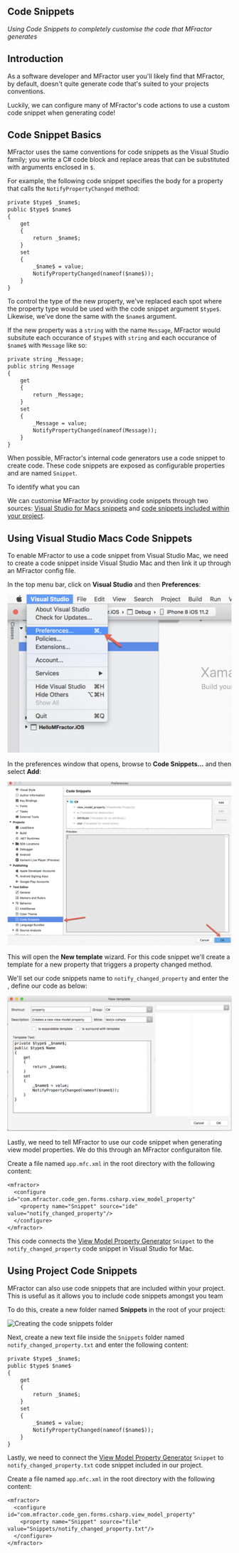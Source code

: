 ## Code Snippets

*Using Code Snippets to completely customise the code that MFractor generates*

## Introduction

As a software developer and MFractor user you'll likely find that MFractor, by default, doesn't quite generate code that's suited to your projects conventions.

Luckily, we can configure many of MFractor's code actions to use a custom code snippet when generating code!

## Code Snippet Basics

MFractor uses the same conventions for code snippets as the Visual Studio family; you write a C# code block and replace areas that can be substituted with arguments enclosed in `$`.

For example, the following code snippet specifies the body for a property that calls the `NotifyPropertyChanged` method:

```
private $type$ _$name$;
public $type$ $name$
{
    get
    {
        return _$name$;
    }
    set
    {
        _$name$ = value;
        NotifyPropertyChanged(nameof($name$));
    }
}
```

To control the type of the new property, we've replaced each spot where the property type would be used with the code snippet argument `$type$`. Likewise, we've done the same with the `$name$` argument.

If the new property was a `string` with the name `Message`, MFractor would subsitute each occurance of `$type$` with `string` and each occurance of `$name$` with `Message` like so:

```
private string _Message;
public string Message
{
    get
    {
        return _Message;
    }
    set
    {
        _Message = value;
        NotifyPropertyChanged(nameof(Message));
    }
}
```

When possible, MFractor's internal code generators use a code snippet to create code. These code snippets are exposed as configurable properties and are named `Snippet`.

To identify what you can

We can customise MFractor by providing code snippets through two sources: [Visual Studio for Macs snippets](#using-visual-studio-macs-code-snippets) and [code snippets included within your project](#using-project-code-snippets).

## Using Visual Studio Macs Code Snippets

To enable MFractor to use a code snippet from Visual Studio Mac, we need to create a code snippet inside Visual Studio Mac and then link it up through an MFractor config file.

In the top menu bar, click on **Visual Studio** and then **Preferences**:

![Access Visual Studio Macs code snippet editor through the preferences menu](/img/code-snippets/code-snippets-preferences-menu.png)

In the preferences window that opens, browse to **Code Snippets...** and then select **Add**:

![Visual Studio for Macs code snippets pane](/img/code-snippets/code-snippets-preferences-window.png)

This will open the **New template** wizard. For this code snippet we'll create a template for a new property that triggers a property changed method.

We'll set our code snippets name to `notify_changed_property` and enter the , define our code as below:

![Visual Studio for Macs code template pane](/img/code-snippets/code-template-window.png)


Lastly, we need to tell MFractor to use our code snippet when generating view model properties. We do this through an MFractor configuraiton file.

Create a file named `app.mfc.xml` in the root directory with the following content:

```
<mfractor>
  <configure id="com.mfractor.code_gen.forms.csharp.view_model_property"
    <property name="Snippet" source="ide" value="notify_changed_property"/>
  </configure>
</mfractor>
```

This code connects the [View Model Property Generator](/code-generation/xamarin-forms.md#view-model-property-generator) `Snippet` to the `notify_changed_property` code snippet in Visual Studio for Mac.

## Using Project Code Snippets

MFractor can also use code snippets that are included within your project. This is useful as it allows you to include  code snippets amongst you team

To do this, create a new folder named **Snippets** in the root of your project:

![Creating the code snippets folder](/img/code-snippets/code-snippets-folders.png)

Next, create a new text file inside the `Snippets` folder named `notify_changed_property.txt` and enter the following content:

```
private $type$ _$name$;
public $type$ $name$
{
    get
    {
        return _$name$;
    }
    set
    {
        _$name$ = value;
        NotifyPropertyChanged(nameof($name$));
    }
}
```

Lastly, we need to connect the [View Model Property Generator](/code-generation/xamarin-forms.md#view-model-property-generator) `Snippet` to `notify_changed_property.txt` code snippet included in our project.

Create a file named `app.mfc.xml` in the root directory with the following content:

```
<mfractor>
  <configure id="com.mfractor.code_gen.forms.csharp.view_model_property"
    <property name="Snippet" source="file" value="Snippets/notify_changed_property.txt"/>
  </configure>
</mfractor>
```
